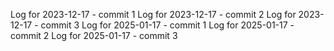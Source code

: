 Log for 2023-12-17 - commit 1
Log for 2023-12-17 - commit 2
Log for 2023-12-17 - commit 3
Log for 2025-01-17 - commit 1
Log for 2025-01-17 - commit 2
Log for 2025-01-17 - commit 3
